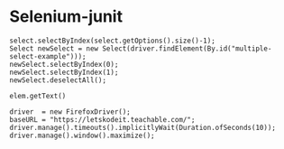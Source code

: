 # Selenium-junit

```
select.selectByIndex(select.getOptions().size()-1);
Select newSelect = new Select(driver.findElement(By.id("multiple-select-example")));
newSelect.selectByIndex(0);
newSelect.selectByIndex(1);
newSelect.deselectAll();
```

```elem.getText()```

```
driver  = new FirefoxDriver();
baseURL = "https://letskodeit.teachable.com/";
driver.manage().timeouts().implicitlyWait(Duration.ofSeconds(10));
driver.manage().window().maximize();
```